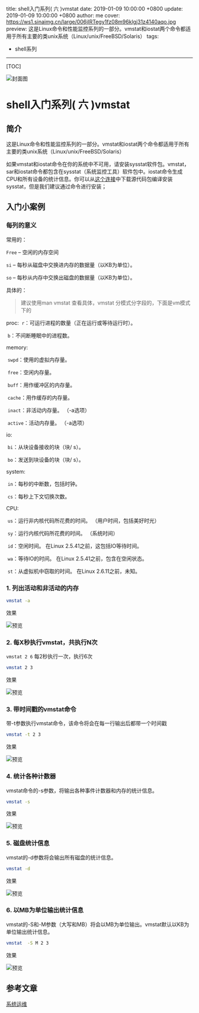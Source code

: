 title: shell入门系列( 六 )vmstat
date: 2019-01-09 10:00:00 +0800
update: 2019-01-09 10:00:00 +0800
author: me
cover: https://ws1.sinaimg.cn/large/006jIRTegy1fz08m96klgj31z4140aqo.jpg
preview:  这是Linux命令和性能监控系列的一部分。vmstat和iostat两个命令都适用于所有主要的类unix系统（Linux/unix/FreeBSD/Solaris）
tags:

  - shell系列

---

[TOC]

![封面图](https://ws1.sinaimg.cn/large/006jIRTegy1fz08m96klgj31z4140aqo.jpg)

# shell入门系列( 六 )vmstat

## 简介

这是Linux命令和性能监控系列的一部分。vmstat和iostat两个命令都适用于所有主要的类unix系统（Linux/unix/FreeBSD/Solaris）

如果vmstat和iostat命令在你的系统中不可用，请安装sysstat软件包。vmstat，sar和iostat命令都包含在sysstat（系统监控工具）软件包中。iostat命令生成CPU和所有设备的统计信息。你可以从[这个连接](http://sebastien.godard.pagesperso-orange.fr/download.html)中下载源代码包编译安装sysstat，但是我们建议通过命令进行安装；

## 入门小案例

### 每列的意义

常用的：

`Free` – 空闲的内存空间

`si` – 每秒从磁盘中交换进内存的数据量（以KB为单位）。

`so` – 每秒从内存中交换出磁盘的数据量（以KB为单位）。

具体的：

> 建议使用man vmstat 查看具体，vmstat 分模式分字段的，下面是vm模式下的

proc:
​	`r`：可运行进程的数量（正在运行或等待运行时）。

​	`b`：不间断睡眠中的进程数。

memory:

​	`swpd`：使用的虚拟内存量。

​	`free`：空闲内存量。

​	`buff`：用作缓冲区的内存量。

​	`cache`：用作缓存的内存量。

​	`inact`：非活动内存量。  （-a选项）

​	`active`：活动内存量。  （-a选项）

io:

​	`bi`：从块设备接收的块（块/ s）。

​	`bo`：发送到块设备的块（块/ s）。

system:

​	`in`：每秒的中断数，包括时钟。

​	`cs`：每秒上下文切换次数。

CPU:

​	`us`：运行非内核代码所花费的时间。  （用户时间，包括美好时光）

​	`sy`：运行内核代码所花费的时间。  （系统时间）

​	`id`：空闲时间。 在Linux 2.5.41之前，这包括IO等待时间。

​	`wa`：等待IO的时间。 在Linux 2.5.41之前，包含在空闲状态。

​	`st`：从虚拟机中窃取的时间。 在Linux 2.6.11之前，未知。

### 1. 列出活动和非活动的内存

```bash
vmstat -a 
```

效果

![预览](https://ws1.sinaimg.cn/large/006jIRTegy1fz08nsl4ceg30j50ab0sr.gif)

### 2. 每X秒执行vmstat，共执行N次

`vmstat 2 6` 每2秒执行一次，执行6次

```bash
vmstat 2 3
```

效果

![预览](https://ws1.sinaimg.cn/large/006jIRTegy1fz08omieqwg30j50ab3yn.gif)

### 3. 带时间戳的vmstat命令

带-t参数执行vmstat命令，该命令将会在每一行输出后都带一个时间戳

```bash
vmstat -t 2 3
```

效果

![预览](https://ws1.sinaimg.cn/large/006jIRTegy1fz08pet03tg30j50ab0sx.gif)

### 4. 统计各种计数器

vmstat命令的-s参数，将输出各种事件计数器和内存的统计信息。	

```bash
vmstat -s
```

效果

![预览](https://ws1.sinaimg.cn/large/006jIRTegy1fz08q9rtvlg30j50fvwer.gif)

### 5. 磁盘统计信息

vmstat的-d参数将会输出所有磁盘的统计信息。

```bash
vmstat -d
```

效果

![预览](https://ws1.sinaimg.cn/large/006jIRTegy1fz08qykuxtg30j50fvt8s.gif)

### 6. 以MB为单位输出统计信息

vmstat的-S和-M参数（大写和MB）将会以MB为单位输出。vmstat默认以KB为单位输出统计信息。

```bash
vmstat	-S M 2 3
```

效果

![预览](https://ws1.sinaimg.cn/large/006jIRTegy1fz08rx26etg30j50fvt8v.gif)

## 参考文章

[系统运维](https://linux.cn/article-4024-1.html)
